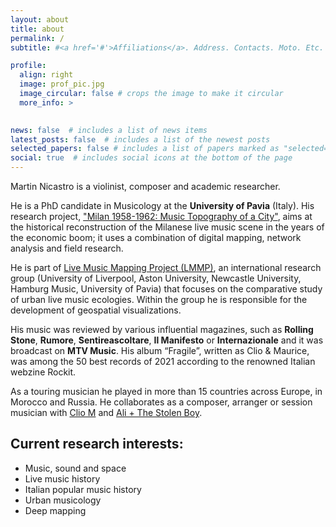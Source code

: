 ```yaml
---
layout: about
title: about
permalink: /
subtitle: #<a href='#'>Affiliations</a>. Address. Contacts. Moto. Etc.

profile:
  align: right
  image: prof_pic.jpg
  image_circular: false # crops the image to make it circular
  more_info: >
    

news: false  # includes a list of news items
latest_posts: false  # includes a list of the newest posts
selected_papers: false # includes a list of papers marked as "selected={true}"
social: true  # includes social icons at the bottom of the page
---
```


Martin Nicastro is a violinist, composer and academic researcher.

He is a PhD candidate in Musicology at the <b>University of Pavia</b> (Italy). His research project, ["Milan 1958-1962: Music Topography of a City"](https://musictopography.github.io), aims at the historical reconstruction of the Milanese live music scene in the years of the economic boom; it uses a combination of digital mapping, network analysis and field research.

He is part of [Live Music Mapping Project (LMMP)](https://livemusicresearch.org), an international research group (University of Liverpool, Aston University, Newcastle University, Hamburg Music, University of Pavia) that focuses on the comparative study of urban live music ecologies. Within the group he is responsible for the development of geospatial visualizations. 

His music was reviewed by various influential magazines, such as <b>Rolling Stone</b>, <b>Rumore</b>, <b>Sentireascoltare</b>, <b>Il Manifesto</b> or <b>Internazionale</b> and it was broadcast on <b>MTV Music</b>. His album “Fragile”, written as Clio & Maurice, was among the 50 best records of 2021 according to the renowned Italian webzine Rockit.

As a touring musician he played in more than 15 countries across Europe, in Morocco and Russia. He collaborates as a composer, arranger or session musician with [Clio M](https://www.instagram.com/cliommusic/) and [Ali + The Stolen Boy](https://www.instagram.com/alixdo0000000/).

## Current research interests:

- Music, sound and space
- Live music history
- Italian popular music history
- Urban musicology
- Deep mapping
